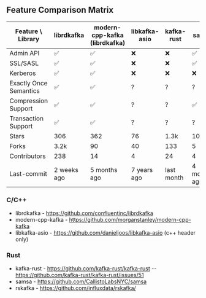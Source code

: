## Feature Comparison Matrix

| Feature \ Library        | librdkafka | modern-cpp-kafka (librdkafka)   | libkafka-asio        | kafka-rust | samsa       | RSKafka     |
|--------------------------|------------|---------------------------------|----------------------|------------|-------------|-------------|
| Admin API                | ✅         | ✅                               | ❌                   | ❌         | ✅          |  ✅          | 
| SSL/SASL                 | ✅         | ✅                               | ❌                   | ❌         | ✅          |  ✅          | 
| Kerberos                 | ✅         | ✅                               | ❌                   | ❌         | ❌          |  ❌          | 
| Exactly Once Semantics   | ✅         | ✅                               | ?                    | ?         | ?           |  ?           | 
| Compression Support      | ✅         | ✅                               | ?                    | ?         | ✅          |  ✅          |
| Transaction Support      | ✅         | ✅                               | ?                    | ?         | ?           |  ?           | 
| Stars                    | 306        | 362                              | 76                  | 1.3k       | 108         | 298         |
| Forks                    | 3.2k       | 90                               | 40                  | 133        | 5           | 36           |
| Contributors             | 238        | 14                               | 4                   | 24         | 4           | 17            |
| Last-commit              | 2 weeks ago| 5 months ago                     | 7 years ago         | last month | 4 months ago| 4 days ago |   

### C/C++
- librdkafka - https://github.com/confluentinc/librdkafka
- modern-cpp-kafka - https://github.com/morganstanley/modern-cpp-kafka
- libkafka-asio - https://github.com/danieljoos/libkafka-asio (c++ header only)

### Rust
- kafka-rust - https://github.com/kafka-rust/kafka-rust
-- https://github.com/kafka-rust/kafka-rust/issues/51
- samsa - https://github.com/CallistoLabsNYC/samsa
- rskafka - https://github.com/influxdata/rskafka/

